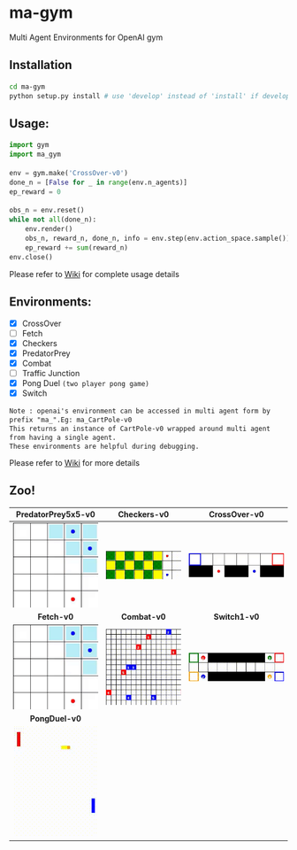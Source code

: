 # ma-gym
Multi Agent Environments for OpenAI gym

## Installation
```bash
cd ma-gym
python setup.py install # use 'develop' instead of 'install' if developing the package
```

## Usage:
```python
import gym
import ma_gym

env = gym.make('CrossOver-v0')
done_n = [False for _ in range(env.n_agents)]
ep_reward = 0

obs_n = env.reset()
while not all(done_n):
    env.render()
    obs_n, reward_n, done_n, info = env.step(env.action_space.sample())
    ep_reward += sum(reward_n)
env.close()
```

Please refer to [Wiki](https://github.com/koulanurag/ma-gym/wiki) for complete usage details

## Environments:
- [x] CrossOver
- [ ] Fetch
- [x] Checkers
- [x] PredatorPrey
- [x] Combat
- [ ] Traffic Junction
- [x] Pong Duel  ```(two player pong game)```
- [x] Switch

```
Note : openai's environment can be accessed in multi agent form by prefix "ma_".Eg: ma_CartPole-v0
This returns an instance of CartPole-v0 wrapped around multi agent from having a single agent. 
These environments are helpful during debugging.
```

Please refer to [Wiki](https://github.com/koulanurag/ma-gym/wiki) for more details

## Zoo!
|PredatorPrey5x5-v0|Checkers-v0|CrossOver-v0|
| :----: |:----:|:---:|
|![PredatorPrey](static/gif/PredatorPrey5x5.gif)|![Checkers](static/gif/Checkers.gif)|![CrossOver](static/gif/CrossOver.gif)|
|__Fetch-v0__|__Combat-v0__|__Switch1-v0__|
|![PredatorPrey](static/gif/PredatorPrey5x5.gif)|![Checkers](static/gif/Combat.gif)|![Switch1](static/gif/Switch1.gif)|
|__PongDuel-v0__|||
|![PongDuel](static/gif/PongDuel.gif)|||




